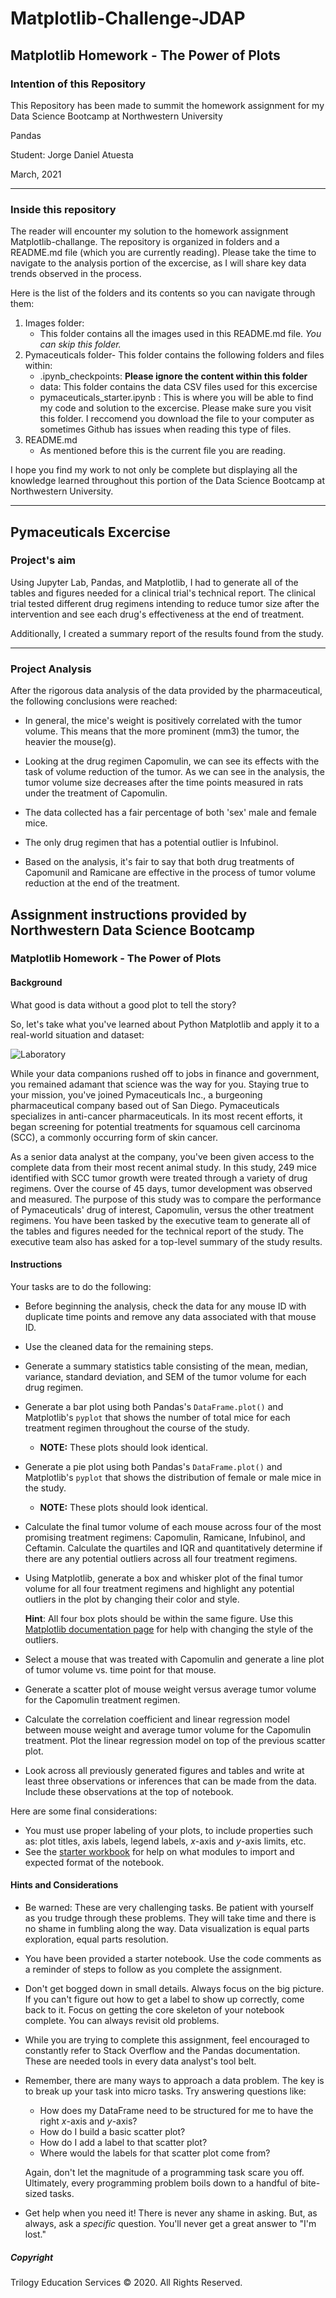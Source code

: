 # Matplotlib-Challenge-JDAP

## Matplotlib Homework - The Power of Plots

### Intention of this Repository

This Repository has been made to summit the homework assignment for my Data Science Bootcamp at Northwestern University

Pandas

Student: Jorge Daniel Atuesta

March, 2021

---

### Inside this repository

The reader will encounter my solution to the homework assignment Matplotlib-challange. The repository is organized in folders and a README.md file (which you are currently reading). Please take the time to navigate to the analysis portion of the excercise, as I will share key data trends observed in the process.

Here is the list of the folders and its contents so you can navigate through them:

1. Images folder:
   * This folder contains all the images used in this README.md file. *You can skip this folder.*
2. Pymaceuticals folder- This folder contains the following folders and files within:
   * .ipynb_checkpoints: **Please ignore the content within this folder**
   * data: This folder contains the data CSV files used for this excercise
   * pymaceuticals_starter.ipynb : This is where you will be able to find my code and solution to the excercise. Please make sure you visit this folder. I reccomend you download the file to your computer as sometimes Github has issues when reading this type of files.
3. README.md
   * As mentioned before this is the current file you are reading.


I hope you find my work to not only be complete but displaying all the knowledge learned throughout this portion of the Data Science Bootcamp at Northwestern University.

---

## Pymaceuticals Excercise

### Project's aim

Using Jupyter Lab, Pandas, and Matplotlib, I had to generate all of the tables and figures needed for a clinical trial's technical report. The clinical trial tested different drug regimens intending to reduce tumor size after the intervention and see each drug's effectiveness at the end of treatment. 

Additionally, I created a summary report of the results found from the study.

---

### Project Analysis


After the rigorous data analysis of the data provided by the pharmaceutical, the following conclusions were reached:

* In general, the mice's weight is positively correlated with the tumor volume. This means that the more prominent (mm3) the tumor, the heavier the mouse(g).

* Looking at the drug regimen Capomulin, we can see its effects with the task of volume reduction of the tumor. As we can see in the analysis, the tumor volume size decreases after the time points measured in rats under the treatment of Capomulin.
* The data collected has a fair percentage of both 'sex' male and female mice.
* The only drug regimen that has a potential outlier is Infubinol.
* Based on the analysis, it's fair to say that both drug treatments of Capomunil and Ramicane are effective in the process of tumor volume reduction at the end of the treatment.


## Assignment instructions provided by Northwestern Data Science Bootcamp

### Matplotlib Homework - The Power of Plots

#### Background

What good is data without a good plot to tell the story?

So, let's take what you've learned about Python Matplotlib and apply it to a real-world situation and dataset:

![Laboratory](Images/Laboratory.jpg)

While your data companions rushed off to jobs in finance and government, you remained adamant that science was the way for you. Staying true to your mission, you've joined Pymaceuticals Inc., a burgeoning pharmaceutical company based out of San Diego. Pymaceuticals specializes in anti-cancer pharmaceuticals. In its most recent efforts, it began screening for potential treatments for squamous cell carcinoma (SCC), a commonly occurring form of skin cancer.

As a senior data analyst at the company, you've been given access to the complete data from their most recent animal study. In this study, 249 mice identified with SCC tumor growth were treated through a variety of drug regimens. Over the course of 45 days, tumor development was observed and measured. The purpose of this study was to compare the performance of Pymaceuticals' drug of interest, Capomulin, versus the other treatment regimens. You have been tasked by the executive team to generate all of the tables and figures needed for the technical report of the study. The executive team also has asked for a top-level summary of the study results.

#### Instructions

Your tasks are to do the following:

* Before beginning the analysis, check the data for any mouse ID with duplicate time points and remove any data associated with that mouse ID.
* Use the cleaned data for the remaining steps.
* Generate a summary statistics table consisting of the mean, median, variance, standard deviation, and SEM of the tumor volume for each drug regimen.
* Generate a bar plot using both Pandas's `DataFrame.plot()` and Matplotlib's `pyplot` that shows  the number of total mice for each treatment regimen throughout the course of the study.

  * **NOTE:** These plots should look identical.
* Generate a pie plot using both Pandas's `DataFrame.plot()` and Matplotlib's `pyplot` that shows the distribution of female or male mice in the study.

  * **NOTE:** These plots should look identical.
* Calculate the final tumor volume of each mouse across four of the most promising treatment regimens: Capomulin, Ramicane, Infubinol, and Ceftamin. Calculate the quartiles and IQR and quantitatively determine if there are any potential outliers across all four treatment regimens.
* Using Matplotlib, generate a box and whisker plot of the final tumor volume for all four treatment regimens and highlight any potential outliers in the plot by changing their color and style.

  **Hint**: All four box plots should be within the same figure. Use this [Matplotlib documentation page](https://matplotlib.org/gallery/pyplots/boxplot_demo_pyplot.html#sphx-glr-gallery-pyplots-boxplot-demo-pyplot-py) for help with changing the style of the outliers.
* Select a mouse that was treated with Capomulin and generate a line plot of tumor volume vs. time point for that mouse.
* Generate a scatter plot of mouse weight versus average tumor volume for the Capomulin treatment regimen.
* Calculate the correlation coefficient and linear regression model between mouse weight and average tumor volume for the Capomulin treatment. Plot the linear regression model on top of the previous scatter plot.
* Look across all previously generated figures and tables and write at least three observations or inferences that can be made from the data. Include these observations at the top of notebook.

Here are some final considerations:

* You must use proper labeling of your plots, to include properties such as: plot titles, axis labels, legend labels, _x_-axis and _y_-axis limits, etc.
* See the [starter workbook](Pymaceuticals/pymaceuticals_starter.ipynb) for help on what modules to import and expected format of the notebook.

#### Hints and Considerations

* Be warned: These are very challenging tasks. Be patient with yourself as you trudge through these problems. They will take time and there is no shame in fumbling along the way. Data visualization is equal parts exploration, equal parts resolution.
* You have been provided a starter notebook. Use the code comments as a reminder of steps to follow as you complete the assignment.
* Don't get bogged down in small details. Always focus on the big picture. If you can't figure out how to get a label to show up correctly, come back to it. Focus on getting the core skeleton of your notebook complete. You can always revisit old problems.
* While you are trying to complete this assignment, feel encouraged to constantly refer to Stack Overflow and the Pandas documentation. These are needed tools in every data analyst's tool belt.
* Remember, there are many ways to approach a data problem. The key is to break up your task into micro tasks. Try answering questions like:

  * How does my DataFrame need to be structured for me to have the right _x_-axis and _y_-axis?
  * How do I build a basic scatter plot?
  * How do I add a label to that scatter plot?
  * Where would the labels for that scatter plot come from?

  Again, don't let the magnitude of a programming task scare you off. Ultimately, every programming problem boils down to a handful of bite-sized tasks.
* Get help when you need it! There is never any shame in asking. But, as always, ask a _specific_ question. You'll never get a great answer to "I'm lost."

##### Copyright

Trilogy Education Services © 2020. All Rights Reserved.
